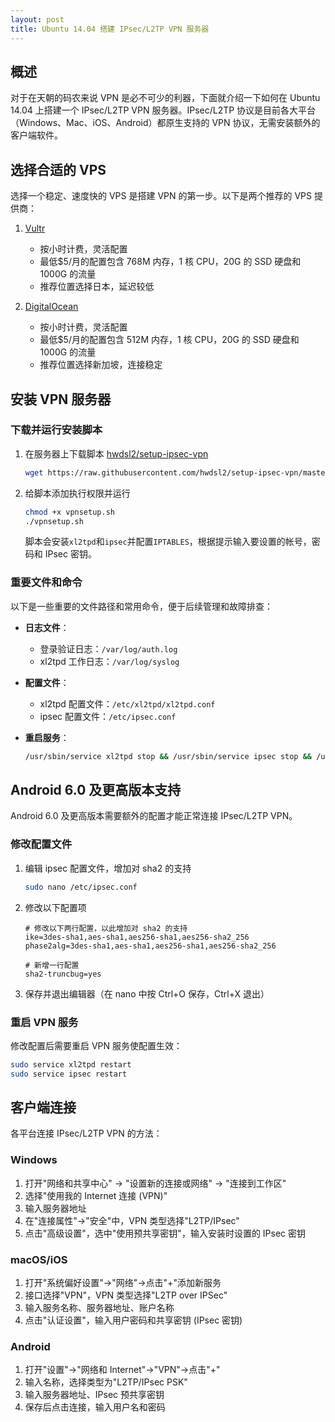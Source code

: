 ```yaml
---
layout: post
title: Ubuntu 14.04 搭建 IPsec/L2TP VPN 服务器
---
```


## 概述

对于在天朝的码农来说 VPN 是必不可少的利器，下面就介绍一下如何在 Ubuntu 14.04 上搭建一个 IPsec/L2TP VPN 服务器。IPsec/L2TP 协议是目前各大平台（Windows、Mac、iOS、Android）都原生支持的 VPN 协议，无需安装额外的客户端软件。

## 选择合适的 VPS

选择一个稳定、速度快的 VPS 是搭建 VPN 的第一步。以下是两个推荐的 VPS 提供商：

1. [Vultr](http://www.vultr.com/?ref=6857767) 
   - 按小时计费，灵活配置
   - 最低$5/月的配置包含 768M 内存，1 核 CPU，20G 的 SSD 硬盘和 1000G 的流量
   - 推荐位置选择日本，延迟较低

2. [DigitalOcean](https://m.do.co/c/2c9d1e6a3031) 
   - 按小时计费，灵活配置
   - 最低$5/月的配置包含 512M 内存，1 核 CPU，20G 的 SSD 硬盘和 1000G 的流量
   - 推荐位置选择新加坡，连接稳定

## 安装 VPN 服务器

### 下载并运行安装脚本

1. 在服务器上下载脚本 [hwdsl2/setup-ipsec-vpn](https://github.com/hwdsl2/setup-ipsec-vpn)

   ```bash
   wget https://raw.githubusercontent.com/hwdsl2/setup-ipsec-vpn/master/vpnsetup.sh
   ```

2. 给脚本添加执行权限并运行

   ```bash
   chmod +x vpnsetup.sh
   ./vpnsetup.sh
   ```

   脚本会安装`xl2tpd`和`ipsec`并配置`IPTABLES`，根据提示输入要设置的帐号，密码和 IPsec 密钥。

### 重要文件和命令

以下是一些重要的文件路径和常用命令，便于后续管理和故障排查：

- **日志文件**：
  - 登录验证日志：`/var/log/auth.log`
  - xl2tpd 工作日志：`/var/log/syslog`

- **配置文件**：
  - xl2tpd 配置文件：`/etc/xl2tpd/xl2tpd.conf`
  - ipsec 配置文件：`/etc/ipsec.conf`

- **重启服务**：

  ```bash
  /usr/sbin/service xl2tpd stop && /usr/sbin/service ipsec stop && /usr/sbin/service xl2tpd start && /usr/sbin/service ipsec start
  ```

## Android 6.0 及更高版本支持

Android 6.0 及更高版本需要额外的配置才能正常连接 IPsec/L2TP VPN。

### 修改配置文件

1. 编辑 ipsec 配置文件，增加对 sha2 的支持

   ```bash
   sudo nano /etc/ipsec.conf
   ```

2. 修改以下配置项

   ```
   # 修改以下两行配置，以此增加对 sha2 的支持
   ike=3des-sha1,aes-sha1,aes256-sha1,aes256-sha2_256
   phase2alg=3des-sha1,aes-sha1,aes256-sha1,aes256-sha2_256
   
   # 新增一行配置
   sha2-truncbug=yes
   ```

3. 保存并退出编辑器（在 nano 中按 Ctrl+O 保存，Ctrl+X 退出）

### 重启 VPN 服务

修改配置后需要重启 VPN 服务使配置生效：

```bash
sudo service xl2tpd restart
sudo service ipsec restart
```

## 客户端连接

各平台连接 IPsec/L2TP VPN 的方法：

### Windows

1. 打开"网络和共享中心" → "设置新的连接或网络" → "连接到工作区"
2. 选择"使用我的 Internet 连接 (VPN)"
3. 输入服务器地址
4. 在"连接属性"→"安全"中，VPN 类型选择"L2TP/IPsec"
5. 点击"高级设置"，选中"使用预共享密钥"，输入安装时设置的 IPsec 密钥

### macOS/iOS

1. 打开"系统偏好设置"→"网络"→点击"+"添加新服务
2. 接口选择"VPN"，VPN 类型选择"L2TP over IPSec"
3. 输入服务名称、服务器地址、账户名称
4. 点击"认证设置"，输入用户密码和共享密钥 (IPsec 密钥)

### Android

1. 打开"设置"→"网络和 Internet"→"VPN"→点击"+"
2. 输入名称，选择类型为"L2TP/IPsec PSK"
3. 输入服务器地址、IPsec 预共享密钥
4. 保存后点击连接，输入用户名和密码
